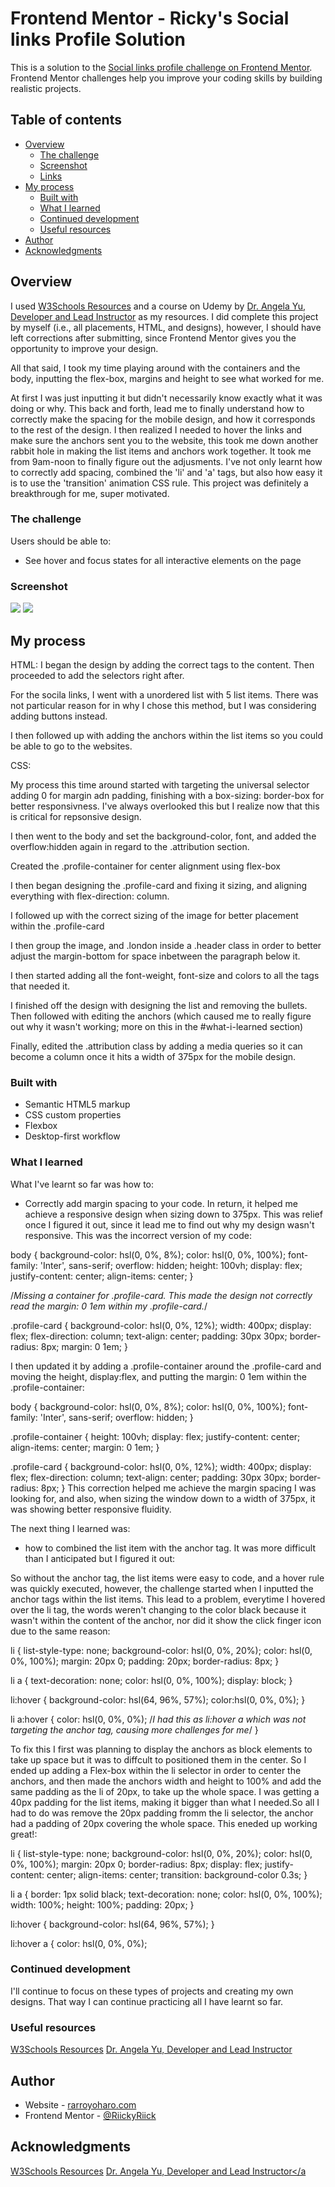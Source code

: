 # Frontend Mentor - Ricky's Social links Profile Solution

This is a solution to the [Social links profile challenge on Frontend Mentor](https://www.frontendmentor.io/challenges/social-links-profile-UG32l9m6dQ). Frontend Mentor challenges help you improve your coding skills by building realistic projects. 

## Table of contents

- [Overview](#overview)
  - [The challenge](#the-challenge)
  - [Screenshot](#screenshot)
  - [Links](#links)
- [My process](#my-process)
  - [Built with](#built-with)
  - [What I learned](#what-i-learned)
  - [Continued development](#continued-development)
  - [Useful resources](#useful-resources)
- [Author](#author)
- [Acknowledgments](#acknowledgments)

## Overview
I used <a href="https://www.w3schools.com/" target="_blank">W3Schools Resources</a> and a course on Udemy by <a href="https://www.udemy.com/user/4b4368a3-b5c8-4529-aa65-2056ec31f37e/" target="_blank">Dr. Angela Yu, Developer and Lead Instructor</a> as my resources. I did complete this project by myself (i.e., all placements, HTML, and designs), however, I should have left corrections after submitting, since Frontend Mentor gives you the opportunity to improve your design. 

All that said, I took my time playing around with the containers and the body, inputting the flex-box, margins and height to see what worked for me.

At first I was just inputting it but didn't necessarily know exactly what it was doing or why. This back and forth, lead me to finally understand how to correctly make the spacing for the mobile design, and how it corresponds to the rest of the design. I then realized I needed to hover the links and make sure the anchors sent you to the website, this took me down another rabbit hole in making the list items and anchors work together. It took me from 9am-noon to finally figure out the adjusments. I've not only learnt how to correctly add spacing, combined the 'li' and 'a' tags, but also how easy it is to use the 'transition' animation CSS rule. This project was definitely a breakthrough for me, super motivated. 

### The challenge

Users should be able to:

- See hover and focus states for all interactive elements on the page

### Screenshot

<img src="./Desktop Social Links Design.png"/>
<img src="./Mobile Social Links Design.png"/>



## My process

HTML:
I began the design by adding the correct tags to the content. Then proceeded to add the selectors right after. 

For the socila links, I went with a unordered list with 5 list items. There was not particular reason for in why I chose this method, but I was considering adding buttons instead. 

I then followed up with adding the anchors within the list items so you could be able to go to the websites. 

CSS: 

My process this time around started with targeting the universal selector adding 0 for margin adn padding, finishing with a box-sizing: border-box for better responsivness. I've always overlooked this but I realize now that this is critical for repsonsive design. 

I then went to the body and set the background-color, font, and added the overflow:hidden again in regard to the .attribution section.

Created the .profile-container for center alignment using flex-box

I then began designing the .profile-card and fixing it sizing, and aligning everything with flex-direction: column.  

I followed up with the correct sizing of the image for better placement within the .profile-card

I then group the image, and .london inside a .header class in order to better adjust the margin-bottom for space inbetween the paragraph below it.

I then started adding all the font-weight, font-size and colors to all the tags that needed it. 

I finished off the design with designing the list and removing the bullets. Then followed with editing the anchors (which caused me to really figure out why it wasn't working; more on this in the #what-i-learned section)

Finally, edited the .attribution class by adding a media queries so it can become a column once it hits a width of 375px for the mobile design. 



### Built with

- Semantic HTML5 markup
- CSS custom properties
- Flexbox
- Desktop-first workflow

### What I learned

What I've learnt so far was how to:

- Correctly add margin spacing to your code. In return, it helped me achieve a responsive design when sizing down to 375px. 
This was relief once I figured it out, since it lead me to find out why my design wasn't responsive. This was the incorrect version of my code:

body {
    background-color: hsl(0, 0%, 8%);
    color: hsl(0, 0%, 100%);
    font-family: 'Inter', sans-serif;
    overflow: hidden;
    height: 100vh;
    display: flex;
    justify-content: center;
    align-items: center;
}

/*Missing a container for .profile-card. This made the design not correctly read the margin: 0 1em within my .profile-card.*/

.profile-card {
    background-color: hsl(0, 0%, 12%);
    width: 400px;
    display: flex;
    flex-direction: column;
    text-align: center;
    padding: 30px 30px;
    border-radius: 8px;
    margin: 0 1em;
}

I then updated it by adding a .profile-container around the 
.profile-card and moving the height, display:flex, and putting the margin: 0 1em within the .profile-container:

body {
    background-color: hsl(0, 0%, 8%);
    color: hsl(0, 0%, 100%);
    font-family: 'Inter', sans-serif;
    overflow: hidden;
}

.profile-container {
    height: 100vh;
    display: flex;
    justify-content: center;
    align-items: center;
    margin: 0 1em;
}

.profile-card {
    background-color: hsl(0, 0%, 12%);
    width: 400px;
    display: flex;
    flex-direction: column;
    text-align: center;
    padding: 30px 30px;
    border-radius: 8px;
}
This correction helped me achieve the margin spacing I was looking for, and also, when sizing the window down to a width of 375px, it was showing better responsive fluidity. 


The next thing I learned was: 

- how to combined the list item with the anchor tag. It was more difficult than I anticipated but I figured it out: 

So without the anchor tag, the list items were easy to code, and a hover rule was quickly executed, however, the challenge started when I inputted the anchor tags within the list items.
This lead to a problem, everytime I hovered over the li tag, the words weren't changing to the color black because it wasn't within the content of the anchor, nor did it show the click finger icon due to the same reason:


li {
    list-style-type: none;
    background-color: hsl(0, 0%, 20%);
    color: hsl(0, 0%, 100%);
    margin: 20px 0;
    padding: 20px;
    border-radius: 8px;
}

li a {
    text-decoration: none;
    color: hsl(0, 0%, 100%);
    display: block;
}

li:hover {
    background-color: hsl(64, 96%, 57%);
    color:hsl(0, 0%, 0%);
}

li a:hover {
    color: hsl(0, 0%, 0%); /*I had this as li:hover a which was not targeting the anchor tag, causing more challenges for me*/
}

To fix this I first was planning to display the anchors as block elements to take up space but it was to diffcult to positioned them in the center. So I ended up adding a Flex-box within the li selector in order to center the anchors, and then made the anchors width and height to 100% and add the same padding as the li of 20px, to take up the whole space. I was getting a 40px padding for the list items, making it bigger than what I needed.So all I had to do was remove the 20px padding fromm the li selector, the anchor had a padding of 20px covering the whole space. This eneded up working great!:

li {
    list-style-type: none;
    background-color: hsl(0, 0%, 20%);
    color: hsl(0, 0%, 100%);
    margin: 20px 0;
    border-radius: 8px;
    display: flex;
    justify-content: center;
    align-items: center;
    transition: background-color 0.3s;
}

li a {
    border: 1px solid black;
    text-decoration: none;
    color: hsl(0, 0%, 100%);
    width: 100%;
    height: 100%;
    padding: 20px;
}

li:hover {
    background-color: hsl(64, 96%, 57%);
}

li:hover a {
    color: hsl(0, 0%, 0%);



### Continued development

I'll continue to focus on these types of projects and creating my own designs. That way I can continue practicing all I have learnt so far. 

### Useful resources

<a href="https://www.w3schools.com/" target="_blank">W3Schools Resources</a>
<a href="https://www.udemy.com/user/4b4368a3-b5c8-4529-aa65-2056ec31f37e/" target="_blank">Dr. Angela Yu, Developer and Lead Instructor</a>

## Author

- Website - <a href="https://rarroyoharo.com" target="_blank">rarroyoharo.com</a>
- Frontend Mentor - <a href="https://www.frontendmentor.io/profile/RiickyRiick" target="_blank">@RiickyRiick</a>


## Acknowledgments

<a href="https://www.w3schools.com/" target="_blank">W3Schools Resources</a>
<a href="https://www.udemy.com/user/4b4368a3-b5c8-4529-aa65-2056ec31f37e/" target="_blank">Dr. Angela Yu, Developer and Lead Instructor</a